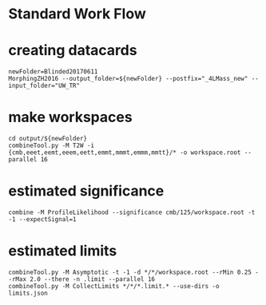 

# Standard Work Flow

# creating datacards

    newFolder=Blinded20170611
    MorphingZH2016 --output_folder=${newFolder} --postfix="_4LMass_new" --input_folder="UW_TR"

# make workspaces

    cd output/${newFolder}
    combineTool.py -M T2W -i {cmb,eeet,eemt,eeem,eett,emmt,mmmt,emmm,mmtt}/* -o workspace.root --parallel 16

# estimated significance

    combine -M ProfileLikelihood --significance cmb/125/workspace.root -t -1 --expectSignal=1

# estimated limits

    combineTool.py -M Asymptotic -t -1 -d */*/workspace.root --rMin 0.25 --rMax 2.0 --there -n .limit --parallel 16
    combineTool.py -M CollectLimits */*/*.limit.* --use-dirs -o limits.json



